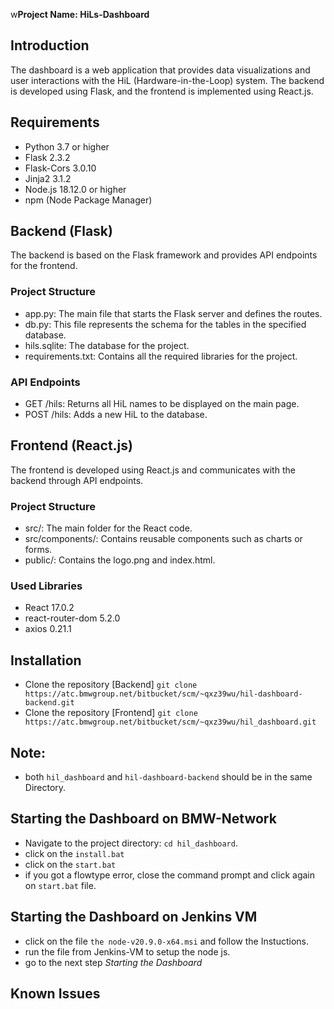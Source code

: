 w**Project Name: HiLs-Dashboard**

## Introduction
The dashboard is a web application that provides data visualizations and user interactions with the HiL (Hardware-in-the-Loop) system. The backend is developed using Flask, and the frontend is implemented using React.js.

## Requirements
- Python 3.7 or higher
- Flask 2.3.2
- Flask-Cors 3.0.10
- Jinja2 3.1.2
- Node.js 18.12.0 or higher
- npm (Node Package Manager)

## Backend (Flask)
The backend is based on the Flask framework and provides API endpoints for the frontend.

### Project Structure
- app.py: The main file that starts the Flask server and defines the routes.
- db.py: This file represents the schema for the tables in the specified database.
- hils.sqlite: The database for the project.
- requirements.txt: Contains all the required libraries for the project.

### API Endpoints
- GET /hils: Returns all HiL names to be displayed on the main page.
- POST /hils: Adds a new HiL to the database.

## Frontend (React.js)
The frontend is developed using React.js and communicates with the backend through API endpoints.

### Project Structure
- src/: The main folder for the React code.
- src/components/: Contains reusable components such as charts or forms.
- public/: Contains the logo.png and index.html.

### Used Libraries
- React 17.0.2
- react-router-dom 5.2.0
- axios 0.21.1
  
## Installation
   - Clone the repository [Backend] `git clone https://atc.bmwgroup.net/bitbucket/scm/~qxz39wu/hil-dashboard-backend.git`
   - Clone the repository [Frontend] `git clone https://atc.bmwgroup.net/bitbucket/scm/~qxz39wu/hil_dashboard.git`
## Note:
  - both `hil_dashboard` and `hil-dashboard-backend` should be in the same Directory.

## Starting the Dashboard on BMW-Network

   - Navigate to the project directory: `cd hil_dashboard`.
   - click on the `install.bat`
   - click on the `start.bat`
   - if you got a flowtype error, close the command prompt and click again on `start.bat` file.

## Starting the Dashboard on Jenkins VM
   - click on the file  `the node-v20.9.0-x64.msi` and follow the Instuctions.
   - run the file from Jenkins-VM to setup the node js.
   - go to the next step *Starting the Dashboard*

## Known Issues